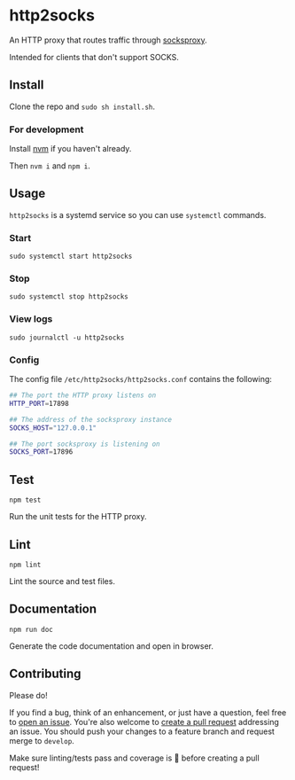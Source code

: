 # http2socks

An HTTP proxy that routes traffic through [socksproxy](https://github.com/zbo14/socksproxy).

Intended for clients that don't support SOCKS.

## Install

Clone the repo and `sudo sh install.sh`.

### For development

Install [nvm](https://github.com/nvm-sh/nvm#installation-and-update) if you haven't already.

Then `nvm i` and `npm i`.

## Usage

`http2socks` is a systemd service so you can use `systemctl` commands.

### Start

`sudo systemctl start http2socks`

### Stop

`sudo systemctl stop http2socks`

### View logs

`sudo journalctl -u http2socks`

### Config

The config file `/etc/http2socks/http2socks.conf` contains the following:

```sh
## The port the HTTP proxy listens on
HTTP_PORT=17898

## The address of the socksproxy instance
SOCKS_HOST="127.0.0.1"

## The port socksproxy is listening on
SOCKS_PORT=17896
```

## Test

`npm test`

Run the unit tests for the HTTP proxy.

## Lint

`npm lint`

Lint the source and test files.

## Documentation

`npm run doc`

Generate the code documentation and open in browser.

## Contributing

Please do!

If you find a bug, think of an enhancement, or just have a question, feel free to [open an issue](https://github.com/zbo14/http2socks/issues/new). You're also welcome to [create a pull request](https://github.com/zbo14/http2socks/compare/develop...) addressing an issue. You should push your changes to a feature branch and request merge to `develop`.

Make sure linting/tests pass and coverage is 💯 before creating a pull request!
